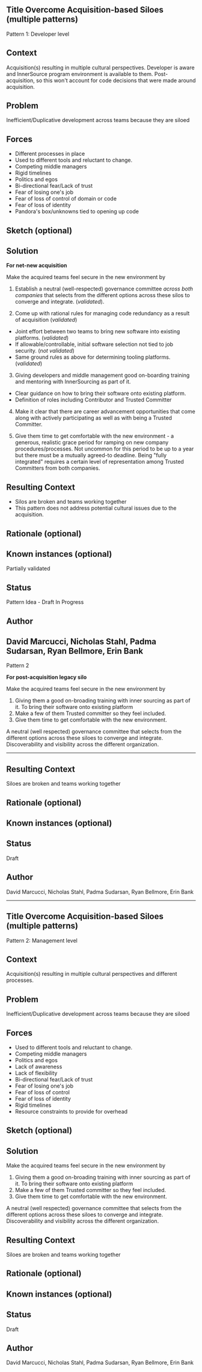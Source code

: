 ## Title  Overcome Acquisition-based Siloes (multiple patterns)
Pattern 1: Developer level

## Context
Acquisition(s) resulting in multiple cultural perspectives. Developer is aware and InnerSource program environment is available to them. Post-acquisition, so this won't account for code decisions that were made around acquisition.

## Problem  
Inefficient/Duplicative development across teams because they are siloed

## Forces  
- Different processes in place
- Used to different tools and reluctant to change.  
- Competing middle managers 
- Rigid timelines   
- Politics and egos    
- Bi-directional fear/Lack of trust
- Fear of losing one's job
- Fear of loss of control of domain or code 
- Fear of loss of identity
- Pandora's box/unknowns tied to opening up code


## Sketch (optional)

## Solution  
**For net-new acquisition**

Make the acquired teams feel secure in the new environment by
   
1. Establish a neutral (well-respected) governance committee _across both companies_ that selects from the different options across these silos to converge and integrate. (_validated_).   

2. Come up with rational rules for managing code redundancy as a result of acquisition (_validated_)
 - Joint effort between two teams to bring new software into existing platforms. (_validated_)
 - If allowable/controllable, initial software selection not tied to job security. (_not validated_)
 - Same ground rules as above for determining tooling platforms. (_validated_)

3. Giving developers and middle management good on-boarding training and mentoring with InnerSourcing as part of it. 
 - Clear guidance on how to bring their software onto existing platform.
 - Definition of roles including Contributor and Trusted Committer  

4. Make it clear that there are career advancement opportunities that come along with actively participating as well as with being a Trusted Committer.

5. Give them time to get comfortable with the new environment - a generous, realistic grace period for ramping on new company procedures/processes. Not uncommon for this period to be up to a year but there must be a mutually agreed-to deadline. Being "fully integrated" requires a certain level of representation among Trusted Committers from both companies.

 

## Resulting Context
- Silos are broken and teams working together
- This pattern does not address potential cultural issues due to the acquisition.  

## Rationale (optional)

## Known instances (optional)
Partially validated

## Status 
Pattern Idea - Draft In Progress

## Author  
David Marcucci, Nicholas Stahl, Padma Sudarsan, Ryan Bellmore, Erin Bank 
----------------------------------
Pattern 2

**For post-acquisition legacy silo**


Make the acquired teams feel secure in the new environment by   
1. Giving them a good on-broading training with inner sourcing as part of it. To bring their software onto existing platform  
2. Make a few of them Trusted committer so they feel included.   
3. Give them time to get comfortable with the new environment.   

A neutral (well respected) governance committee that selects from the different options across these siloes to converge and integrate.    
Discoverability and visibility across the different organization. 

 
---------------------------------------------

## Resulting Context
Siloes are broken and teams working together  

## Rationale (optional)

## Known instances (optional)

## Status  
Draft

## Author  
David Marcucci, Nicholas Stahl, Padma Sudarsan, Ryan Bellmore, Erin Bank


--------------------------------------------------------------
## Title  Overcome Acquisition-based Siloes (multiple patterns)
Pattern 2: Management level

## Context
Acquisition(s) resulting in multiple cultural perspectives and different processes.

## Problem  
Inefficient/Duplicative development across teams because they are siloed

## Forces  
- Used to different tools and reluctant to change.  
- Competing middle managers  
- Politics and egos  
- Lack of awareness  
- Lack of flexibility
- Bi-directional fear/Lack of trust
- Fear of losing one's job
- Fear of loss of control  
- Fear of loss of identity
- Rigid timelines 
- Resource constraints to provide for overhead 

## Sketch (optional)

## Solution  
Make the acquired teams feel secure in the new environment by   
1. Giving them a good on-broading training with inner sourcing as part of it. To bring their software onto existing platform  
2. Make a few of them Trusted committer so they feel included.   
3. Give them time to get comfortable with the new environment.   

A neutral (well respected) governance committee that selects from the different options across these siloes to converge and integrate.    
Discoverability and visibility across the different organization.  

## Resulting Context
Siloes are broken and teams working together  

## Rationale (optional)

## Known instances (optional)

## Status  
Draft

## Author  
David Marcucci, Nicholas Stahl, Padma Sudarsan, Ryan Bellmore, Erin Bank